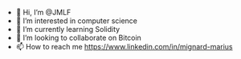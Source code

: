 - 👋 Hi, I’m @JMLF
- 👀 I’m interested in computer science
- 🌱 I’m currently learning Solidity
- 💞️ I’m looking to collaborate on Bitcoin
- 📫 How to reach me https://www.linkedin.com/in/mignard-marius 

<!---
JMLF/JMLF is a ✨ special ✨ repository because its `README.md` (this file) appears on your GitHub profile.
You can click the Preview link to take a look at your changes.
--->

